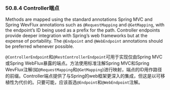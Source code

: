 ### 50.8.4 Controller端点

Methods are mapped using the standard annotations Spring MVC and Spring WevFlux annotations such as `@RequestMapping` and `@GetMapping`, with the endpoint’s ID being used as a prefix for the path. Controller endpoints provide deeper integration with Spring’s web frameworks but at the expense of portability. The `@Endpoint` and `@WebEndpoint` annotations should be preferred whenever possible.

`@ControllerEndpoint`和`@RestControllerEndpoint`可用于实现仅由Spring MVC或Spring WebFlux暴露的端点。方法使用标准注解Spring MVC和Spring WevFlux注解(如`@RequestMapping`和`@GetMapping`)进行映射，端点的ID用作路径的前缀。Controller端点提供了与Spring的web框架更深入的集成，但这是以可移植性为代价的。只要可能，应该首选`@Endpoint`和`@WebEndpoint`注解。
